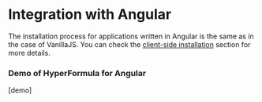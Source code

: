 # Integration with Angular

The installation process for applications written in Angular is the same as in the case of VanillaJS. You can check the [client-side installation](../getting-started/client-side.md) section for more details.

### Demo of HyperFormula for Angular

\[demo\]


